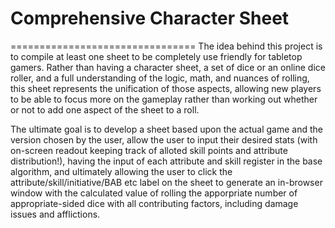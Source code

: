 # Comprehensive Character Sheet
================================
The idea behind this project is to compile at least one sheet to be completely use friendly for tabletop gamers. Rather than having a character sheet, a set of dice or an online dice roller, and a full understanding of the logic, math, and nuances of rolling, this sheet represents the unification of those aspects, allowing new players to be able to focus more on the gameplay rather than working out whether or not to add one aspect of the sheet to a roll.

The ultimate goal is to develop a sheet based upon the actual game and the version chosen by the user, allow the user to input their desired stats (with on-screen readout keeping track of alloted skill points and attribute distribution!), having the input of each attribute and skill register in the base algorithm, and ultimately allowing the user to click the attribute/skill/initiative/BAB etc label on the sheet to generate an in-browser window with the calculated value of rolling the apporpriate number of appropriate-sided dice with all contributing factors, including damage issues and afflictions. 
